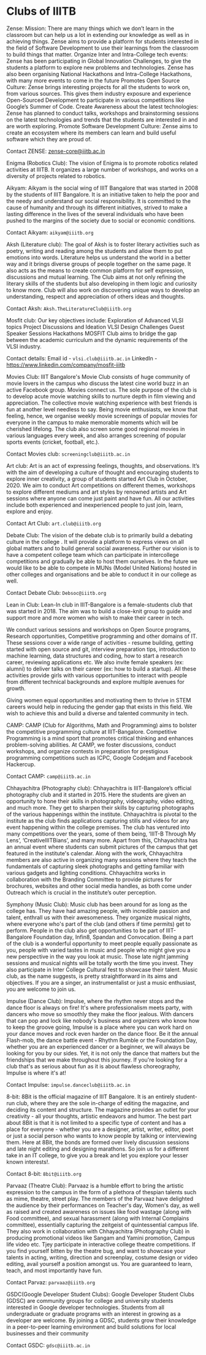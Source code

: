 # Clubs of IIITB

Zense: Mission: There are many things which we don’t learn in the classroom but can help us a lot in extending our knowledge as well as in achieving things. Zense aims to provide a platform for students interested in the field of Software Development to use their learnings from the classroom to build things that matter.
Organize Inter and Intra-College tech events: Zense has been participating in Global Innovation Challenges, to give the students a platform to explore new problems and technologies. Zense has also been organising National Hackathons and Intra-College Hackathons, with many more events to come in the future
Promotes Open Source Culture: Zense brings interesting projects for all the students to work on, from various sources. This gives them industry exposure and experience Open-Sourced Development to participate in various competitions like Google’s Summer of Code.
Create Awareness about the latest technologies: Zense has planned to conduct talks, workshops and brainstorming sessions on the latest technologies and trends that the students are interested in and are worth exploring.
Promote Software Development Culture: Zense aims to create an ecosystem where its members can learn and build useful software which they are proud of.


Contact ZENSE: zense-core@iiitb.ac.in


 Enigma (Robotics Club): The vision of Enigma is to promote robotics related activities at IIITB. It organizes a large number of workshops, and works on a diversity of projects related to robotics.



 Aikyam: Aikyam is the social wing of IIIT Bangalore that was started in 2008 by the students of IIIT Bangalore. It is an initiative taken to help the poor and the needy and understand our social responsibility. It is committed to the cause of humanity and through its different initiatives, strived to make a lasting difference in the lives of the several individuals who have been pushed to the margins of the society due to social or economic conditions. 

Contact Aikyam: `aikyam@iiitb.org`


Aksh (Literature club): The goal of Aksh is to foster literary activities such as poetry, writing and reading among the students and allow them to put emotions into words. Literature helps us understand the world in a better way and it brings diverse groups of people together on the same page. It also acts as the means to create common platform for self expression, discussions and mutual learning. The Club aims at not only refining the literary skills of the students but also developing in them logic and curiosity to know more. Club will also work on discovering unique ways to develop an understanding, respect and appreciation of others ideas and thoughts.




Contact Aksh: `Aksh.TheLiteratureClub@iiitb.org`

Mosfit club: Our key objectives include: 
Exploration of Advanced VLSI topics
Project Discussions and Ideation
VLSI Design Challenges
Guest Speaker Sessions
Hackathons
MOSFIT Club aims to bridge the gap between the academic curriculum and the dynamic requirements of the VLSI industry.



Contact details: 
Email id - `vlsi.club@iiitb.ac.in`
LinkedIn - https://www.linkedin.com/company/mosfit-iiitb

Movies Club: IIIT Bangalore's Movie Club consists of huge community of movie lovers in the campus who discuss the latest cine world buzz in an active Facebook group. Movies connect us. The sole purpose of the club is to develop acute movie watching skills to nurture depth in film viewing and appreciation. The collective movie watching experience with best friends is fun at another level needless to say. Being movie enthusiasts, we know that feeling, hence, we organise weekly movie screenings of popular movies for everyone in the campus to make memorable moments which will be cherished lifelong. The club also screen some good regional  movies in various languages every week, and also arranges screening of popular sports events (cricket, football, etc.).


Contact Movies club: `screeningclub@iiitb.ac.in`

Art club: Art is an act of expressing feelings, thoughts, and observations. It’s with the aim of developing a culture of thought and encouraging students to explore inner creativity, a group of students started Art Club in October, 2020. We aim to conduct Art competitions on different themes, workshops to explore different mediums and art styles by renowned artists and Art sessions where anyone can come just paint and have fun. All our activities include both experienced and inexperienced people to just join, learn, explore and enjoy.

Contact Art Club: `art.club@iiitb.org`


Debate Club: The vision of the debate club is to primarily build a debating culture in the college . It will provide a platform to express views on all global matters and to build general social awareness.
Further our vision is to have a competent college team which can participate in intercollege competitions and gradually be able to host them ourselves. In the future we would like to be able to compete in MUNs (Model United Nations) hosted in other colleges and organisations and be able to conduct it in our college as well.


Contact Debate Club: `Debsoc@iiitb.org`

Lean in Club: Lean-In club in IIIT-Bangalore is a female-students club that was started in 2018. The aim was to build a close-knit group to guide and support more and more women who wish to make their career in tech. 

We conduct various sessions and workshops on Open Source programs, Research opportunities, Competitive programming and other domains of IT. These sessions cover a wide range of activities - resume building, getting started with open source and git, interview preparation tips, introduction to machine learning, data structures and coding, how to start a research career, reviewing applications etc. We also invite female speakers (ex: alumni) to deliver talks on their career (ex: how to build a startup). All these activities provide girls with various opportunities to interact with people from different technical backgrounds and explore multiple avenues for growth. 

Giving women equal opportunities and motivating them to thrive in STEM careers would help in reducing the gender gap that exists in this field. We wish to achieve this and build a diverse and talented community in tech. 

CAMP: CAMP (Club for Algorithms, Math and Programming) aims to bolster the competitive programming culture at IIIT-Bangalore. Competitive Programming is a mind sport that promotes critical thinking and enhances problem-solving abilities. At CAMP, we foster discussions, conduct workshops, and organize contests in preparation for prestigious programming competitions such as ICPC, Google Codejam and Facebook Hackercup.


Contact CAMP: `camp@iiitb.ac.in`


Chhayachitra (Photography club): Chhayachitra is IIIT-Bangalore’s official photography club and it started in 2015. Here the students are given an opportunity to hone their skills in photography, videography, video editing, and much more. They get to sharpen their skills by capturing photographs of the various happenings within the institute.
Chhayachitra is pivotal to the institute as the club finds applications capturing stills and videos for any event happening within the college premises. The club has ventured into many competitions over the years, some of them being, ‘IIIT-B Through My Lens’, ‘CreativeIIITBians’, and many more. Apart from this, Chhayachitra has an annual event where students can submit pictures of the campus that get featured in the institute's calendar.
Along with the work, Chhayachitra members are also active in organizing many sessions where they teach the fundamentals of capturing sleek photographs and getting familiar with various gadgets and lighting conditions. Chhayachitra works in collaboration with the Branding Committee to provide pictures for brochures, websites and other social media handles, as both come under Outreach which is crucial in the institute’s outer perception.

Symphony (Music Club): Music club has been around for as long as the college has. They have had amazing people, with incredible passion and talent, enthrall us with their awesomeness. They organize musical nights, where everyone who's part of the club (and others if time permits) get to perform. People in the club also get opportunities to be part of                IIIT- Bangalore Foundation day, Infin8, Spandan and Convocation. Being a part of the club is a wonderful opportunity to meet people equally passionate as you, people with varied tastes in music and people who might give you a new perspective in the way you look at music. Those late night jamming sessions and musical nights will be totally worth the time you invest. They also participate in Inter College Cultural fest to showcase their talent. Music club, as the name suggests, is pretty straightforward in its aims and objectives. If you are a singer, an instrumentalist or just a music enthusiast, you are welcome to join us.

Impulse (Dance Club): Impulse, where the rhythm never stops and the dance floor is always on fire! It's where professionalism meets party, with dancers who move so smoothly they make the floor jealous. 
With dancers that can pop and lock like nobody's business and organizers who know how to keep the groove going, Impulse is a place where you can work hard on your dance moves and rock even harder on the dance floor. Be it the annual Flash-mob, the dance battle event - Rhythm Rumble or the Foundation Day, whether you are an experienced dancer or a beginner, we will always be looking for you by our sides.
Yet, it is not only the dance that matters but the friendships that we make throughout this journey. If you're looking for a club that's as serious about fun as it is about flawless choreography, Impulse is where it's at!


Contact Impulse: `impulse.danceclub@iiitb.ac.in`


8-bit: 8Bit is the official magazine of IIIT Bangalore. It is an entirely student-run club, where they are the sole in-charge of editing the magazine, and deciding its content and structure. The magazine provides an outlet for your creativity - all your thoughts, artistic endeavors and humor. The best part about 8Bit is that it is not limited to a specific type of content and has a place for everyone - whether you are a designer, artist, writer, editor, poet or just a social person who wants to know people by talking or interviewing them. Here at 8Bit, the bonds are formed over lively discussion sessions and late night editing and designing marathons. So join us for a different take in an IT college, to give you a break and let you explore your lesser known interests!.

Contact 8-bit: `8bit@iiitb.org`


Parvaaz (Theatre Club): Parvaaz is a humble effort to bring the artistic expression to the campus in the form of a plethora of thespian talents such as mime, theatre, street play. The members of the Parvaaz have delighted the audience by their performances on Teacher's day, Women's day, as well as raised and created awareness on issues like food wastage (along with Food committee), and sexual harassment (along with Internal Complains committee), essentially capturing the zeitgeist of quintessential campus life. They also work in collaboration with Chhayachitra (Photography Club) in producing promotional videos like Sangam and Yamini promotion, Campus life video etc. Tjey participate in interactive college theatre competitions. If you find yourself bitten by the theatre bug, and want to showcase your talents in acting, writing, direction and screenplay, costume design or video editing, avail yourself a position amongst us. You are guaranteed to learn, teach, and most importantly have fun.

Contact Parvaz: `parvaaz@iiitb.org`

GSDC(Google Developer Student Clubs): Google Developer Student Clubs (GDSC) are community groups for college and university students interested in Google developer technologies. Students from all undergraduate or graduate programs with an interest in growing as a developer are welcome. By joining a GDSC, students grow their knowledge in a peer-to-peer learning environment and build solutions for local businesses and their community


Contact GSDC: `gdsc@iiitb.ac.in`

